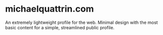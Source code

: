 # michaelquattrin.com
An extremely lightweight profile for the web. Minimal design with the most basic content for a simple, streamlined public profile.
